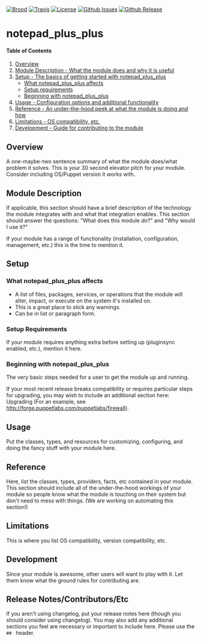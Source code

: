 [![Brood](http://img.shields.io/badge/brood-DavidJFelix-735145.svg?style=flat-square)](https://github.com/DavidJFelix)
[![Travis](https://img.shields.io/travis/hatchery/dna-notepad_plus_plus.svg?style=flat-square)](https://travis-ci.org/hatchery/dna-notepad_plus_plus)
[![License](http://img.shields.io/badge/license-MIT-brightgreen.svg?style=flat-square)](https://github.com/hatchery/dna-notepad_plus_plus/blob/master/LICENSE.md)
[![Github Issues](https://img.shields.io/github/issues/hatchery/dna-notepad_plus_plus.svg?style=flat-square)](https://github.com/hatchery/dna-notepad_plus_plus/issues)
[![Github Release](https://img.shields.io/github/release/hatchery/dna-notepad_plus_plus.svg?style=flat-square)](https://github.com/hatchery/dna-notepad_plus_plus/releases)

# notepad_plus_plus

#### Table of Contents

1. [Overview](#overview)
2. [Module Description - What the module does and why it is useful](#module-description)
3. [Setup - The basics of getting started with notepad_plus_plus](#setup)
    * [What notepad_plus_plus affects](#what-notepad_plus_plus-affects)
    * [Setup requirements](#setup-requirements)
    * [Beginning with notepad_plus_plus](#beginning-with-notepad_plus_plus)
4. [Usage - Configuration options and additional functionality](#usage)
5. [Reference - An under-the-hood peek at what the module is doing and how](#reference)
5. [Limitations - OS compatibility, etc.](#limitations)
6. [Development - Guide for contributing to the module](#development)

## Overview

A one-maybe-two sentence summary of what the module does/what problem it solves.
This is your 30 second elevator pitch for your module. Consider including
OS/Puppet version it works with.

## Module Description

If applicable, this section should have a brief description of the technology
the module integrates with and what that integration enables. This section
should answer the questions: "What does this module *do*?" and "Why would I use
it?"

If your module has a range of functionality (installation, configuration,
management, etc.) this is the time to mention it.

## Setup

### What notepad_plus_plus affects

* A list of files, packages, services, or operations that the module will alter,
  impact, or execute on the system it's installed on.
* This is a great place to stick any warnings.
* Can be in list or paragraph form.

### Setup Requirements

If your module requires anything extra before setting up (pluginsync enabled,
etc.), mention it here.

### Beginning with notepad_plus_plus

The very basic steps needed for a user to get the module up and running.

If your most recent release breaks compatibility or requires particular steps
for upgrading, you may wish to include an additional section here: Upgrading
(For an example, see http://forge.puppetlabs.com/puppetlabs/firewall).

## Usage

Put the classes, types, and resources for customizing, configuring, and doing
the fancy stuff with your module here.

## Reference

Here, list the classes, types, providers, facts, etc contained in your module.
This section should include all of the under-the-hood workings of your module so
people know what the module is touching on their system but don't need to mess
with things. (We are working on automating this section!)

## Limitations

This is where you list OS compatibility, version compatibility, etc.

## Development

Since your module is awesome, other users will want to play with it. Let them
know what the ground rules for contributing are.

## Release Notes/Contributors/Etc 

If you aren't using changelog, put your release notes here (though you should
consider using changelog). You may also add any additional sections you feel are
necessary or important to include here. Please use the `## ` header.
